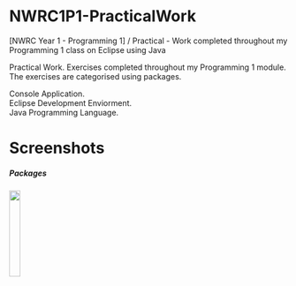 # NWRC1P1-PracticalWork
[NWRC Year 1 - Programming 1] / Practical - Work completed throughout my Programming 1 class on Eclipse using Java

Practical Work. Exercises completed throughout my Programming 1 module. The exercises are categorised using packages.

Console Application.<br/>
Eclipse Development Enviorment.<br/>
Java Programming Language.

# Screenshots

##### Packages
<img src="https://user-images.githubusercontent.com/91070226/153900258-4336b43e-252f-43fe-ac28-297da9ac3091.png" width="20%"><br/><br/>
